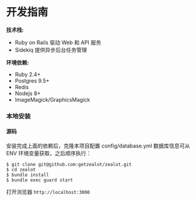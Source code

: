 # 开发指南

**技术栈:**

- Ruby on Rails 驱动 Web 和 API 服务
- Sidekiq 提供异步后台任务管理

**环境依赖:**

- Ruby 2.4+
- Postgres 9.5+
- Redis
- Nodejs 8+
- ImageMagick/GraphicsMagick

### 本地安装

#### 源码

安装完成上面的依赖后，克隆本项目配置 config/database.yml 数据库信息可从 ENV 环境变量获取，之后顺序执行：

```
$ git clone git@github.com:getzealot/zealot.git
$ cd zealot
$ bundle install
$ bundle exec guard start
```

打开浏览器 `http://localhost:3000`